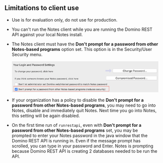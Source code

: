 ## Limitations to client use

- Use is for evaluation only, do not use for production.
- You can't run the Notes client while you are running the Domino REST API against your local Notes install.
- The Notes client must have the **Don't prompt for a password from other Notes-based programs** option set. This option is in the Security/User Security menu.

    ![Notes security](../../assets/images/NotesSecurity.png)

- If your organization has a policy to disable the **Don't prompt for a password from other Notes-based programs**, you may need to go into Notes, disable and immediately quit Notes.  Next time you go into Notes, this setting will be again disabled.
- On the first time run of `runrestapi`, even with **Don't prompt for a password from other Notes-based programs** set, you may be prompted to enter your Notes password in the java window that the Domino REST API is running in.  Even if the message prompt has scrolled, you can type in your password and Enter. Notes is prompting because Domino REST API is creating 2 databases needed to be run the API.
